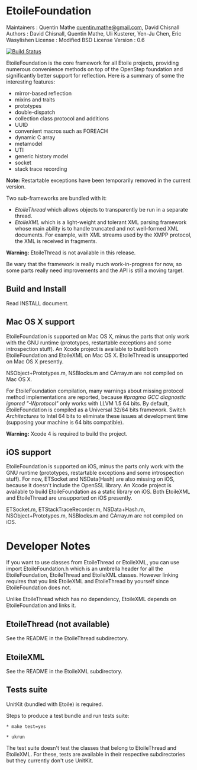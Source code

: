 EtoileFoundation
================

Maintainers
: Quentin Mathe <quentin.mathe@gmail.com>, David Chisnall
Authors
: David Chisnall, Quentin Mathe, Uli Kusterer, Yen-Ju Chen, Eric Wasylishen
License
: Modified BSD License
Version
: 0.6

[![Build Status](https://travis-ci.org/etoile/EtoileFoundation.png?branch=master)](https://travis-ci.org/etoile/EtoileFoundation)

EtoileFoundation is the core framework for all Etoile projects, providing numerous convenience methods on top of the OpenStep foundation and significantly better support for reflection. Here is a summary of some the interesting features:

- mirror-based reflection
- mixins and traits
- prototypes
- double-dispatch
- collection class protocol and additions
- UUID
- convenient macros such as FOREACH
- dynamic C array
- metamodel
- UTI
- generic history model
- socket
- stack trace recording

**Note:** Restartable exceptions have been temporarily removed in the current version.

Two sub-frameworks are bundled with it: 

- *EtoileThread* which allows objects to transparently be run in a separate thread. 
- *EtoileXML* which is a light-weight and tolerant XML parsing framework whose main ability is to handle truncated and not well-formed XML documents. For example, with XML streams used by the XMPP protocol, the XML is received in fragments.

**Warning:** EtoileThread is not available in this release.

Be wary that the framework is really much work-in-progress for now, so some parts really need improvements and the API is still a moving target.


Build and Install
-----------------

Read INSTALL document.


Mac OS X support
----------------

EtoileFoundation is supported on Mac OS X, minus the parts that only work with the GNU runtime (prototypes, restartable exceptions and some introspection stuff).
An Xcode project is available to build both EtoileFoundation and EtoileXML on Mac OS X. EtoileThread is unsupported on Mac OS X presently.

NSObject+Prototypes.m, NSBlocks.m and CArray.m are not compiled on Mac OS X.

For EtoileFoundation compilation, many warnings about missing protocol method implementations are reported, because *#pragma GCC diagnostic ignored "-Wprotocol"* only works with LLVM 1.5 64 bits. By default, EtoileFoundation is compiled as a Universal 32/64 bits framework. Switch *Architectures* to Intel 64 bits to eliminate these issues at development time (supposing your machine is 64 bits compatible).

**Warning:** Xcode 4 is required to build the project.

iOS support
-----------

EtoileFoundation is supported on iOS, minus the parts only work with the GNU runtime (prototypes, restartable exceptions and some introspection stuff). For now, ETSocket and NSData(Hash) are also missing  on iOS, because it doesn't include the OpenSSL library.
An Xcode project is available to build EtoileFoundation as a static library on iOS. Both EtoileXML and EtoileThread are unsupported on iOS presently.

ETSocket.m, ETStackTraceRecorder.m, NSData+Hash.m, NSObject+Prototypes.m, NSBlocks.m and CArray.m are not compiled on iOS.


Developer Notes
===============

If you want to use classes from EtoileThread or EtoileXML, you can use import EtoileFoundation.h which is an umbrella header for all the EtoileFoundation, EtoileThread and EtoileXML classes. However linking requires that you link EtoileXML and EtoileThread by yourself since EtoileFoundation does not.

Unlike EtoileThread which has no dependency, EtoileXML depends on EtoileFoundation and links it.


EtoileThread (not available)
----------------------------

See the README in the EtoileThread subdirectory.


EtoileXML
---------

See the README in the EtoileXML subdirectory.


Tests suite
-----------

UnitKit (bundled with Etoile) is required.

Steps to produce a test bundle and run tests suite:

    * make test=yes 

    * ukrun

The test suite doesn't test the classes that belong to EtoileThread and EtoileXML. For these, tests are available in their respective subdirectories but they currently don't use UnitKit.
